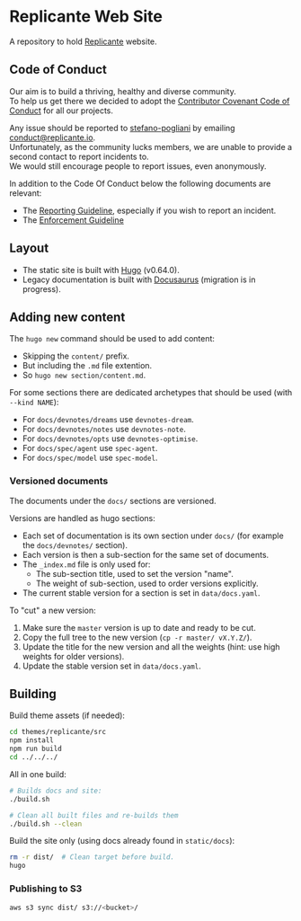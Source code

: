 # Replicante Web Site
A repository to hold [Replicante](https://replicante.io/) website.


## Code of Conduct
Our aim is to build a thriving, healthy and diverse community.  
To help us get there we decided to adopt the [Contributor Covenant Code of Conduct](https://www.contributor-covenant.org/)
for all our projects.

Any issue should be reported to [stefano-pogliani](https://github.com/stefano-pogliani)
by emailing [conduct@replicante.io](mailto:conduct@replicante.io).  
Unfortunately, as the community lucks members, we are unable to provide a second contact to report incidents to.  
We would still encourage people to report issues, even anonymously.

In addition to the Code Of Conduct below the following documents are relevant:

  * The [Reporting Guideline](https://www.replicante.io/conduct/reporting), especially if you wish to report an incident.
  * The [Enforcement Guideline](https://www.replicante.io/conduct/enforcing)


## Layout

  * The static site is built with [Hugo](https://gohugo.io/) (v0.64.0).
  * Legacy documentation is built with [Docusaurus](https://docusaurus.io/) (migration is in progress).


## Adding new content
The `hugo new` command should be used to add content:

  * Skipping the `content/` prefix.
  * But including the `.md` file extention.
  * So `hugo new section/content.md`.

For some sections there are dedicated archetypes that should be used (with `--kind NAME`):

  * For `docs/devnotes/dreams` use `devnotes-dream`.
  * For `docs/devnotes/notes` use `devnotes-note`.
  * For `docs/devnotes/opts` use `devnotes-optimise`.
  * For `docs/spec/agent` use `spec-agent`.
  * For `docs/spec/model` use `spec-model`.

### Versioned documents
The documents under the `docs/` sections are versioned.

Versions are handled as hugo sections:

  * Each set of documentation is its own section under `docs/` (for example the `docs/devnotes/` section).
  * Each version is then a sub-section for the same set of documents.
  * The `_index.md` file is only used for:
    * The sub-section title, used to set the version "name".
    * The weight of sub-section, used to order versions explicitly.
  * The current stable version for a section is set in `data/docs.yaml`.

To "cut" a new version:

  1. Make sure the `master` version is up to date and ready to be cut.
  2. Copy the full tree to the new version (`cp -r master/ vX.Y.Z/`).
  3. Update the title for the new version and all the weights (hint: use high weights for older versions).
  4. Update the stable version set in `data/docs.yaml`.


## Building
Build theme assets (if needed):
```bash
cd themes/replicante/src
npm install
npm run build
cd ../../../
```

All in one build:
```bash
# Builds docs and site:
./build.sh

# Clean all built files and re-builds them
./build.sh --clean
```

Build the site only (using docs already found in `static/docs`):
```bash
rm -r dist/  # Clean target before build.
hugo
```

### Publishing to S3
```bash
aws s3 sync dist/ s3://<bucket>/
```

